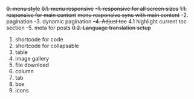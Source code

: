 ~~0. menu style~~
~~0.1. menu responsive~~
~~-1. responsive for all screen sizes~~
~~1.1. responsive for main content~~
~~menu responsive sync with main content~~
-2. pagination
-3. dynamic pagination
~~-4. Adjust toc~~
4.1 highlight current toc section
-5. meta for posts
~~0.2. Language translation setup~~
1. shortcode for code
2. shortcode for collapsable
3. table
4. image gallery
5. file download
6. column
7. tab
8. box
9. icons